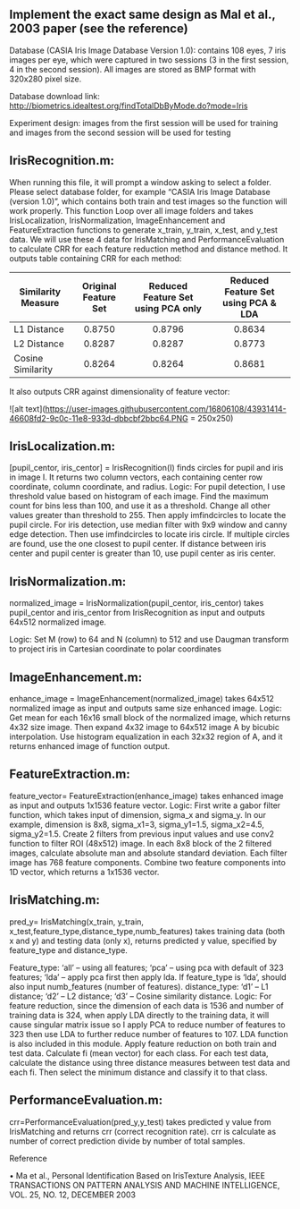 ## Implement the exact same design as Mal et al., 2003 paper (see the reference)

Database (CASIA Iris Image Database Version 1.0): contains 108 eyes, 7 iris images per eye, which were captured in two sessions 
(3 in the first session, 4 in the second session). All images are stored as BMP format with 320x280 pixel size.

Database download link:
http://biometrics.idealtest.org/findTotalDbByMode.do?mode=Iris

Experiment design: images from the first session will be used for training and images from the second session will be used for testing

## IrisRecognition.m:
When running this file, it will prompt a window asking to select a folder. Please select database folder, for example 
“CASIA Iris Image Database (version 1.0)”, which contains both train and test images so the function will work properly.
This function Loop over all image folders and takes IrisLocalization, IrisNormalization, ImageEnhancement and FeatureExtraction 
functions to generate x_train, y_train, x_test, and y_test data. 
We will use these 4 data for IrisMatching and PerformanceEvaluation to calculate CRR for each feature reduction method and distance method. It outputs table containing CRR
for each method:

| Similarity Measure       | Original Feature Set        | Reduced Feature Set using PCA only |   Reduced Feature Set using PCA & LDA   |
| -------------            |:-------------:              | :-----:|:-----:|
| L1 Distance     | 0.8750 | 0.8796 |  0.8634    |
| L2 Distance      | 0.8287      |  0.8287  |  0.8773    |
| Cosine Similarity | 0.8264      |    0.8264 |    0.8681   |


It also outputs CRR against dimensionality of feature vector:

![alt text](https://user-images.githubusercontent.com/16806108/43931414-46608fd2-9c0c-11e8-933d-dbbcbf2bbc64.PNG = 250x250)



## IrisLocalization.m:
[pupil_centor, iris_centor] = IrisRecognition(I) finds circles for pupil and iris in image I. It returns
two column vectors, each containing center row coordinate, column coordinate, and radius.
Logic: For pupil detection, I use threshold value based on histogram of each image. Find the
maximum count for bins less than 100, and use it as a threshold. Change all other values greater
than threshold to 255. Then apply imfindcircles to locate the pupil circle. For iris detection, use
median filter with 9x9 window and canny edge detection. Then use imfindcircles to locate iris
circle. If multiple circles are found, use the one closest to pupil center. If distance between iris
center and pupil center is greater than 10, use pupil center as iris center.

## IrisNormalization.m:
normalized_image = IrisNormalization(pupil_centor, iris_centor) takes pupil_centor and
iris_centor from IrisRecognition as input and outputs 64x512 normalized image.

Logic: Set M (row) to 64 and N (column) to 512 and use Daugman transform to project iris in
Cartesian coordinate to polar coordinates

## ImageEnhancement.m:
enhance_image = ImageEnhancement(normalized_image) takes 64x512 normalized image as
input and outputs same size enhanced image.
Logic: Get mean for each 16x16 small block of the normalized image, which returns 4x32 size
image. Then expand 4x32 image to 64x512 image A by bicubic interpolation. Use histogram
equalization in each 32x32 region of A, and it returns enhanced image of function output.

## FeatureExtraction.m:
feature_vector= FeatureExtraction(enhance_image) takes enhanced image as input and outputs
1x1536 feature vector.
Logic: First write a gabor filter function, which takes input of dimension, sigma_x and sigma_y. In
our example, dimension is 8x8, sigma_x1=3, sigma_y1=1.5, sigma_x2=4.5, sigma_y2=1.5. Create
2 filters from previous input values and use conv2 function to filter ROI (48x512) image. In each
8x8 block of the 2 filtered images, calculate absolute man and absolute standard deviation. Each
filter image has 768 feature components. Combine two feature components into 1D vector,
which returns a 1x1536 vector.

## IrisMatching.m:
pred_y= IrisMatching(x_train, y_train, x_test,feature_type,distance_type,numb_features) takes
training data (both x and y) and testing data (only x), returns predicted y value, specified by
feature_type and distance_type.

Feature_type:
‘all’ – using all features;
‘pca’ – using pca with default of 323 features;
‘lda’ – apply pca first then apply lda. If feature_type is ‘lda’, should also input numb_features
(number of features).
distance_type:
‘d1’ – L1 distance;
‘d2’ – L2 distance;
‘d3’ – Cosine similarity distance.
Logic: For feature reduction, since the dimension of each data is 1536 and number of training
data is 324, when apply LDA directly to the training data, it will cause singular matrix issue so I
apply PCA to reduce number of features to 323 then use LDA to further reduce number of
features to 107. LDA function is also included in this module. Apply feature reduction on both
train and test data. Calculate fi (mean vector) for each class. For each test data, calculate the
distance using three distance measures between test data and each fi. Then select the minimum
distance and classify it to that class.

## PerformanceEvaluation.m:
crr=PerformanceEvaluation(pred_y,y_test) takes predicted y value from IrisMatching and
returns crr (correct recognition rate). crr is calculate as number of correct prediction divide by
number of total samples.




Reference

• Ma et al., Personal Identification Based on IrisTexture Analysis, IEEE TRANSACTIONS ON
PATTERN ANALYSIS AND MACHINE INTELLIGENCE, VOL. 25, NO. 12, DECEMBER 2003


